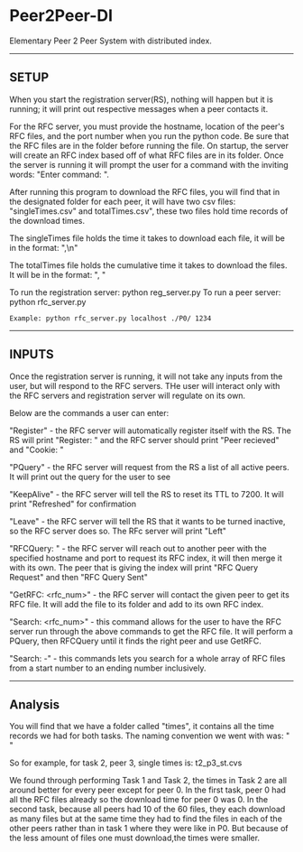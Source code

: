 # Peer2Peer-DI
Elementary Peer 2 Peer System with distributed index.

-----
SETUP
-----
When you start the registration server(RS), nothing will happen but it is running; it will print out respective messages
when a peer contacts it. 

For the RFC server, you must provide the hostname, location of the peer's RFC files, and the port number when you run 
the python code. Be sure that the RFC files are in the folder before running the file. On startup, the server will create an RFC index based off of what RFC files are in its folder. Once the server is running it will prompt the user for a command with the inviting words: "Enter command: ". 

After running this program to download the RFC files, you will find that in the designated folder for each peer, it will have two csv files: "singleTimes.csv" and totalTimes.csv", these two files hold time records of the download times. 

The singleTimes file holds the time it takes to download each file, it will be in the format: "<rfc num>,<time to download>\n"

The totalTimes file holds the cumulative time it takes to download the files. It will be in the format: "<num of files downloaded>, <time total>"

To run the registration server: 
	python reg_server.py
To run a peer server:
    python rfc_server.py <hostname> <RFC location> <port>

   	Example: python rfc_server.py localhost ./P0/ 1234

------
INPUTS
------
Once the registration server is running, it will not take any inputs from the user, but will respond to the RFC servers.
THe user will interact only with the RFC servers and registration server will regulate on its own. 

Below are the commands a user can enter:

"Register" - the RFC server will automatically register itself with the RS. The RS will print
	"Register: <port>" and the RFC server should print "Peer recieved" and "Cookie: <cookie num>"

"PQuery" - the RFC server will request from the RS a list of all active peers. It will print out the query for the user to see

"KeepAlive" - the RFC server will tell the RS to reset its TTL to 7200. It will print "Refreshed" for confirmation

"Leave" - the RFC server will tell the RS that it wants to be turned inactive, so the RFC server does so. The RFc server will print "Left"

"RFCQuery: <hostname> <port>" - the RFC server will reach out to another peer with the specified hostname and port to request its RFC index, it will then merge it with its own. The peer that is giving the index will print "RFC Query Request" and then "RFC Query Sent"

"GetRFC: <hostname> <port> <rfc_num>" - the RFC server will contact the given peer to get its RFC file. It will add the file to its folder and add to its own RFC index.

"Search: <rfc_num>" - this command allows for the user to have the RFC server run through the above commands to get the RFC file. It will perform a PQuery, then RFCQuery until it finds the right peer and use GetRFC.

"Search: <start>-<end>" - this commands lets you search for a whole array of RFC files from a start number to an ending number inclusively. 

--------
Analysis
--------

You will find that we have a folder called "times", it contains all the time records we had for both tasks. The naming convention we went with was: "<task>_<peer num>_<single or total time> "

So for example, for task 2, peer 3, single times is: t2_p3_st.cvs

We found through performing Task 1 and Task 2, the times in Task 2 are all around better for every peer except for peer 0. In the first task, peer 0 had all the RFC files already so the download time for peer 0 was 0. In the second task, because all peers had 10 of the 60 files, they each download as many files but at the same time they had to find the files in each of the other peers rather than in task 1 where they were like in P0. But because of the less amount of files one must download,the times were smaller.